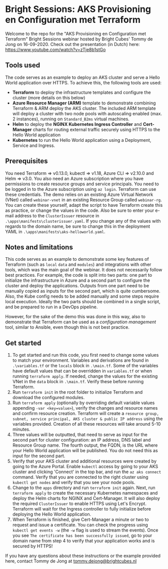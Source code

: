 # Bright Sessions: AKS Provisioning en Configuration met Terraform
Welcome to the repo for the "AKS Provisioning en Configuration met Terraform" Bright Sessions webinar hosted by Bright Cubes' Tommy de Jong on 16-09-2020.
Check out the presentation (in Dutch) here: https://www.youtube.com/watch?v=zTje8b1stGo

## Tools used
The code serves as an example to deploy an AKS cluster and serve a Hello World application over HTTPS. To achieve this, the following tools are used:
* **Terraform** to deploy the infrastructure templates and configure the cluster (more details on this below)
* **Azure Resource Manager (ARM)** template to demonstrate combining Terraform & ARM deploy the AKS cluster. The included ARM template will deploy a cluster with two node pools with autoscaling enabled (max. 2 instances), running on ``Standard_B2ms`` virtual machines.
* **Helm** to deploy the **NGINX Kubernetes Ingress Controller** and **Cert-Manager** charts for routing external traffic securely using HTTPS to the Hello World application
* **Kubernetes** to run the Hello World application using a Deployment, Service and Ingress.

## Prerequisites
You need Terraform => v0.13.0, kubectl => v1.18, Azure CLI => v2.10.0 and Helm => v3.0. 
You also need an Azure subscription where you have permissions to create resource groups and service principals. You need to be logged in to the Azure subscription using ``az login``. Terraform can use these credentials.
The demo relies on an existing Azure Virtual Network (VNet) called ``webinar-vnet`` in an existing Resource Group called ``webinar-rg``. You can create these yourself, adapt the script to have Terraform create this as practice, or change the values in the code.
Also be sure to enter your e-mail address to the ``ClusterIssuer`` resource in ``.\apps\manifests\clusterissuer.yaml``.
If you change any of the values with regards to the domain name, be sure to change this in the deployment YAML in ``.\apps\manifests\aks-helloworld.yaml``.

## Notes and limitations
This code serves as an example to demonstrate some key features of Terraform (such as ``local`` ``data`` and ``modules``) and integrations with other tools, which was the main goal of the webinar. 
It does not necessarily follow best practices. For example, the code is split into two parts: one part to initialize the infrastructure in Azure and a second part to configure the cluster and deploy the applications. Outputs from one part need to be manually copied as inputs for the second part, which is quite cumbersome. Also, the Kube config needs to be added manually and some steps require local execution.
Ideally the two parts should be combined in a single script, and be prepared to run in a DevOps pipeline. 

However, for the sake of the demo this was done in this way, also to demonstrate that Terraform can be used as a *configuration management* tool, similar to Ansible, even though this is not best practice.

## Get started
1. To get started and run this code, you first need to change some values to match your environment. Variables and derivations are found in ``.\variables.tf`` or the ``locals`` block in ``.\main.tf``. Some of the variables have default values that can be overridden in ``variables.tf`` or when running ``terraform apply``. If needed, change the values for the existing VNet in the ``data`` block in ``.\main.tf``. Verify these before running Terraform.
2. Run ``terraform init`` in the root folder to initialize Terraform and download the configured modules.
3. Run ``terraform apply`` (optionally by overriding default variable values appending ``-var <key=value>``), verify the changes and resource names and confirm resource creation.
   Terraform will create a ``resource group, subnet, service principal, AKS cluster & public IP address`` using the variables provided. Creation of all these resources will take around 5-10 minutes.
4. Three values will be outputted, that need to serve as input for the second part for cluster configuration: an IP address, DNS label and Resource Group name. The fourth output, the FQDN, is the URL where your Hello World application will be published. You do not need this as input for the second part.
5. Verify that your AKS cluster and additional resources were created by going to the Azure Portal. Enable ``kubectl`` access by going to your AKS cluster and clicking 'Connect' in the top bar, and run the ``az aks connect`` command. Verify that you are connected to the right cluster using ``kubectl get nodes`` and verify that you see your node pools.
6. Change to the ``apps`` directory and run ``terraform init`` again. Next, run ``terraform apply`` to create the necessary Kubernetes namespaces and deploy the Helm charts for NGINX and Cert-Manager. It will also deploy the required ``ClusterIssuer`` to enable HTTPS using Let's Encrypt. Terraform will wait for the Ingress controller to fully initialize before deploying the Hello World application.
7. When Terraform is finished, give Cert-Manager a minute or two to request and issue a certificate. You can check the progress using ``kubectl get events -w`` (the ``-w`` flag is used to stream the events). Once you see ``The certificate has been successfully issued``, go to your domain name from step 4 to verify that your application works and is secured by HTTPS!

If you have any questions about these instructions or the example provided here, contact Tommy de Jong at tommy.dejong@brightcubes.nl